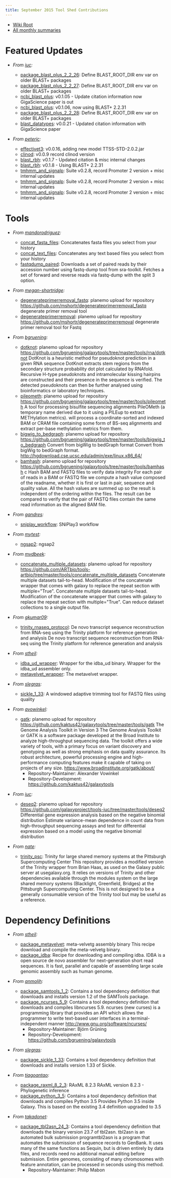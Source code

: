 ```yaml
---
title: September 2015 Tool Shed Contributions
---
```

* [Wiki Root](/src/toolshed/index.md)
* [All monthly summaries](/src/toolshed/contributions/index.md)

# Featured Updates

* *From [iuc](https://toolshed.g2.bx.psu.edu/view/iuc):*
  * [package_blast_plus_2_2_26](https://toolshed.g2.bx.psu.edu/view/iuc/package_blast_plus_2_2_26): Define BLAST_ROOT_DIR env var on older BLAST+ packages
  * [package_blast_plus_2_2_27](https://toolshed.g2.bx.psu.edu/view/iuc/package_blast_plus_2_2_27): Define BLAST_ROOT_DIR env var on older BLAST+ packages
  * [ncbi_blast_plus](https://toolshed.g2.bx.psu.edu/view/devteam/ncbi_blast_plus): v0.1.05 - Update citation information now GigaScience paper is out
  * [ncbi_blast_plus](https://toolshed.g2.bx.psu.edu/view/devteam/ncbi_blast_plus): v0.1.06, now using BLAST+ 2.2.31
  * [package_blast_plus_2_2_28](https://toolshed.g2.bx.psu.edu/view/iuc/package_blast_plus_2_2_28): Define BLAST_ROOT_DIR env var on older BLAST+ packages
  * [blast_datatypes](https://toolshed.g2.bx.psu.edu/view/devteam/blast_datatypes): v0.0.21 - Updated citation information with GigaScience paper

* *From [peterjc](https://toolshed.g2.bx.psu.edu/view/peterjc):*
  * [effectivet3](https://toolshed.g2.bx.psu.edu/view/peterjc/effectivet3): v0.0.16, adding new model TTSS-STD-2.0.2.jar
  * [clinod](https://toolshed.g2.bx.psu.edu/view/peterjc/clinod): v0.0.9 record clinod version
  * [blast_rbh](https://toolshed.g2.bx.psu.edu/view/peterjc/blast_rbh): v0.1.7 - Updated citation & misc internal changes
  * [blast_rbh](https://toolshed.g2.bx.psu.edu/view/peterjc/blast_rbh): v0.1.8 - Using BLAST+ 2.2.31
  * [tmhmm_and_signalp](https://toolshed.g2.bx.psu.edu/view/peterjc/tmhmm_and_signalp): Suite v0.2.8, record Promoter 2 version + misc internal updates
  * [tmhmm_and_signalp](https://toolshed.g2.bx.psu.edu/view/peterjc/tmhmm_and_signalp): Suite v0.2.8, record Promoter 2 version + misc internal updates
  * [tmhmm_and_signalp](https://toolshed.g2.bx.psu.edu/view/peterjc/tmhmm_and_signalp): Suite v0.2.8, record Promoter 2 version + misc internal updates

# Tools

* *From [mandorodriguez](https://toolshed.g2.bx.psu.edu/view/mandorodriguez):*
  * [concat_fasta_files](https://toolshed.g2.bx.psu.edu/view/mandorodriguez/concat_fasta_files): Concatenates fasta files you select from your history
  * [concat_text_files](https://toolshed.g2.bx.psu.edu/view/mandorodriguez/concat_text_files): Concatenates any text based files you select from your history
  * [fastqdump_paired](https://toolshed.g2.bx.psu.edu/view/mandorodriguez/fastqdump_paired): Downloads a set of paired reads by their accession number using fastq-dump tool from sra-toolkit. Fetches a set of forward and reverse reads via fastq-dump with the split 3 option.

* *From [megan-shortridge](https://toolshed.g2.bx.psu.edu/view/megan-shortridge):*
  * [degenerateprimerremoval_fastq](https://toolshed.g2.bx.psu.edu/view/megan-shortridge/degenerateprimerremoval_fastq): planemo upload for repository https://github.com/mshortr/degenerateprimerremoval_fastq degenerate primer removal tool
  * [degenerateprimerremoval](https://toolshed.g2.bx.psu.edu/view/megan-shortridge/degenerateprimerremoval): planemo upload for repository https://github.com/mshortr/degenerateprimerremoval degenerate primer removal tool for Fastq

* *From [bgruening](https://toolshed.g2.bx.psu.edu/view/bgruening):*
  * [dotknot](https://toolshed.g2.bx.psu.edu/view/bgruening/dotknot): planemo upload for repository https://github.com/bgruening/galaxytools/tree/master/tools/rna/dotknot DotKnot is a heuristic method for pseudoknot prediction in a given RNA sequence DotKnot extracts stem regions from the secondary structure probability dot plot calculated by RNAfold. Recursive H-type pseudoknots and intramolecular kissing hairpins are constructed and their presence in the sequence is verified. The detected pseudoknots can then be further analysed using bioinformatics or laboratory techniques.
  * [pileometh](https://toolshed.g2.bx.psu.edu/view/bgruening/pileometh): planemo upload for repository https://github.com/bgruening/galaxytools/tree/master/tools/pileometh  A tool for processing bisulfite sequencing alignments PileOMeth (a temporary name derived due to it using a PILEup to extract METHylation metrics). will process a coordinate-sorted and indexed BAM or CRAM file containing some form of BS-seq alignments and extract per-base methylation metrics from them.
  * [bigwig_to_bedgraph](https://toolshed.g2.bx.psu.edu/view/bgruening/bigwig_to_bedgraph): planemo upload for repository https://github.com/bgruening/galaxytools/tree/master/tools/bigwig_to_bedgraph  Convert from bigWig to bedGraph format Convert from bigWig to bedGraph format. http://hgdownload.cse.ucsc.edu/admin/exe/linux.x86_64/
  * [bamhash](https://toolshed.g2.bx.psu.edu/view/bgruening/bamhash): planemo upload for repository https://github.com/bgruening/galaxytools/tree/master/tools/bamhash c Hash BAM and FASTQ files to verify data integrity For each pair of reads in a BAM or FASTQ file we compute a hash value composed of the readname, whether it is first or last in pair, sequence and quality value. All the hash values are summed up so the result is independent of the ordering within the files. The result can be compared to verify that the pair of FASTQ files contain the same read information as the aligned BAM file.

* *From [gandres](https://toolshed.g2.bx.psu.edu/view/gandres):*
  * [sniplay_workflow](https://toolshed.g2.bx.psu.edu/view/gandres/sniplay_workflow): SNiPlay3 workflow

* *From [mytest](https://toolshed.g2.bx.psu.edu/view/mytest):*
  * [ngsap2](https://toolshed.g2.bx.psu.edu/view/mytest/ngsap2): ngsap2

* *From [mvdbeek](https://toolshed.g2.bx.psu.edu/view/mvdbeek):*
  * [concatenate_multiple_datasets](https://toolshed.g2.bx.psu.edu/view/mvdbeek/concatenate_multiple_datasets): planemo upload for repository https://github.com/ARTbio/tools-artbio/tree/master/tools/concatenate_multiple_datasets  Concatenate multiple datasets tail-to-head. Modification of the concatenate wrapper that comes with galaxy to replace the repeat section with multiple="True". Concatenate multiple datasets tail-to-head. Modification of the concatenate wrapper that comes with galaxy to replace the repeat section with multiple="True". Can reduce dataset collections to a single output file.

* *From [gkumar09](https://toolshed.g2.bx.psu.edu/view/gkumar09):*
  * [trinity_rnaseq_protocol](https://toolshed.g2.bx.psu.edu/view/gkumar09/trinity_rnaseq_protocol): De novo transcript sequence reconstruction from RNA-seq using the Trinity platform for reference generation and analysis De novo transcript sequence reconstruction from RNA-seq using the Trinity platform for reference generation and analysis

* *From [stheil](https://toolshed.g2.bx.psu.edu/view/stheil):*
  * [idba_ud_wrapper](https://toolshed.g2.bx.psu.edu/view/stheil/idba_ud_wrapper): Wrapper for the idba_ud binary. Wrapper for the idba_ud assembler only.
  * [metavelvet_wrapper](https://toolshed.g2.bx.psu.edu/view/stheil/metavelvet_wrapper): The metavelvet wrapper.

* *From [slegras](https://toolshed.g2.bx.psu.edu/view/slegras):*
  * [sickle_1_33](https://toolshed.g2.bx.psu.edu/view/slegras/sickle_1_33): A windowed adaptive trimming tool for FASTQ files using quality

* *From [avowinkel](https://toolshed.g2.bx.psu.edu/view/avowinkel):*
  * [gatk](https://toolshed.g2.bx.psu.edu/view/avowinkel/gatk): planemo upload for repository https://github.com/kaktus42/galaxytools/tree/master/tools/gatk  The Genome Analysis Toolkit in Version 3 The Genome Analysis Toolkit or GATK is a software package developed at the Broad Institute to analyze high-throughput sequencing data. The toolkit offers a wide variety of tools, with a primary focus on variant discovery and genotyping as well as strong emphasis on data quality assurance. Its robust architecture, powerful processing engine and high-performance computing features make it capable of taking on projects of any size. https://www.broadinstitute.org/gatk/about/
    * Repository-Maintainer: Alexander Vowinkel
    * Repository-Development: https://github.com/kaktus42/galaxytools

* *From [iuc](https://toolshed.g2.bx.psu.edu/view/iuc):*
  * [deseq2](https://toolshed.g2.bx.psu.edu/view/iuc/deseq2): planemo upload for repository https://github.com/galaxyproject/tools-iuc/tree/master/tools/deseq2  Differential gene expression analysis based on the negative binomial distribution Estimate variance-mean dependence in count data from high-throughput sequencing assays and test for differential expression based on a model using the negative binomial distribution

* *From [nate](https://toolshed.g2.bx.psu.edu/view/nate):*
  * [trinity_psc](https://toolshed.g2.bx.psu.edu/view/nate/trinity_psc): Trinity for large shared memory systems at the Pittsburgh Supercomputing Center This repository provides a modified version of the Trinity wrapper from Brian Haas, as used on the Galaxy public server at usegalaxy.org. It relies on versions of Trinity and other dependencies available through the modules system on the large shared memory systems (Blacklight, Greenfield, Bridges) at the Pittsburgh Supercomputing Center. This is not designed to be a generally consumable version of the Trinity tool but may be useful as a reference.

# Dependency Definitions

* *From [stheil](https://toolshed.g2.bx.psu.edu/view/stheil):*
  * [package_metavelvet](https://toolshed.g2.bx.psu.edu/view/stheil/package_metavelvet): meta-velvetg assembly binary This recipe download and compile the meta-velvetg binary.
  * [package_idba](https://toolshed.g2.bx.psu.edu/view/stheil/package_idba): Recipe for downloading and compiling idba. IDBA is a open source de novo assembler for next-generation short read sequences. It is fast, parallel and capable of assembling large scale genomic assembly such as human genome.

* *From [anmoljh](https://toolshed.g2.bx.psu.edu/view/anmoljh):*
  * [package_samtools_1_2](https://toolshed.g2.bx.psu.edu/view/anmoljh/package_samtools_1_2): Contains a tool dependency definition that downloads and installs version 1.2 of the SAMTools package.
  * [package_ncurses_5_9](https://toolshed.g2.bx.psu.edu/view/anmoljh/package_ncurses_5_9): Contains a tool dependency definition that downloads and compiles libncurses 5.9. ncurses (new curses) is a programming library that provides an API which allows the programmer to write text-based user interfaces in a terminal-independent manner http://www.gnu.org/software/ncurses/
    * Repository-Maintainer: Bj&ouml;rn Gr&uuml;ning
    * Repository-Development: https://github.com/bgruening/galaxytools

* *From [slegras](https://toolshed.g2.bx.psu.edu/view/slegras):*
  * [package_sickle_1_33](https://toolshed.g2.bx.psu.edu/view/slegras/package_sickle_1_33): Contains a tool dependency definition that downloads and installs version 1.33 of Sickle.

* *From [tiagoantao](https://toolshed.g2.bx.psu.edu/view/tiagoantao):*
  * [package_raxml_8_2_3](https://toolshed.g2.bx.psu.edu/view/tiagoantao/package_raxml_8_2_3): RAxML 8.2.3 RAxML version 8.2.3 - Phylogenetic inference
  * [package_python_3_5](https://toolshed.g2.bx.psu.edu/view/tiagoantao/package_python_3_5): Contains a tool dependency definition that downloads and compiles Python 3.5 Provides Python 3.5 inside Galaxy. This is based on the existing 3.4 definition upgraded to 3.5

* *From [takadonet](https://toolshed.g2.bx.psu.edu/view/takadonet):*
  * [package_tbl2asn_24_3](https://toolshed.g2.bx.psu.edu/view/takadonet/package_tbl2asn_24_3): Contains a tool dependency definition that downloads the binary version 23.7 of tbl2asn. tbl2asn is an automated bulk submission programtbl2asn is a program that automates the submission of sequence records to GenBank. It uses many of the same functions as Sequin, but is driven entirely by data files, and records need no additional manual editing before submission. Entire genomes, consisting of many chromosomes with feature annotation, can be processed in seconds using this method.<br />
    * Repository-Maintainer: Philip Mabon
